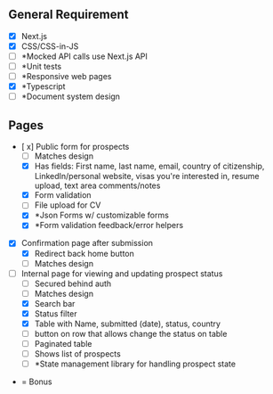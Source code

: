 ## General Requirement

- [x] Next.js
- [x] CSS/CSS-in-JS
- [ ] \*Mocked API calls use Next.js API
- [ ] \*Unit tests
- [ ] \*Responsive web pages
- [x] \*Typescript
- [ ] \*Document system design

## Pages

- [ x] Public form for prospects
  - [ ] Matches design
  - [x] Has fields: First name, last name, email, country of citizenship, LinkedIn/personal website, visas you're interested in, resume upload, text area comments/notes
  - [x] Form validation
  - [ ] File upload for CV
  - [x] \*Json Forms w/ customizable forms
  - [x] \*Form validation feedback/error helpers
- [x] Confirmation page after submission
  - [x] Redirect back home button
  - [ ] Matches design
- [ ] Internal page for viewing and updating prospect status
  - [ ] Secured behind auth
  - [ ] Matches design
  - [x] Search bar
  - [x] Status filter
  - [x] Table with Name, submitted (date), status, country
  - [ ] button on row that allows change the status on table
  - [ ] Paginated table
  - [ ] Shows list of prospects
  - [ ] \*State management library for handling prospect state

* = Bonus

